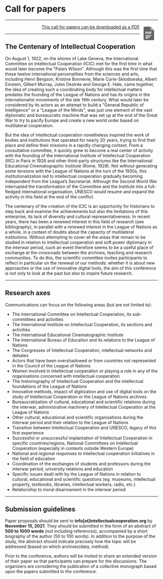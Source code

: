 # Call for papers

---

<p style='text-align: right;'><a href="https://github.com/grandjeanmartin/intellectualcooperation/raw/gh-pages/files/ICIC2022.pdf" class="image fit"><img src="images/pdf.png" width="60" align="right" style="vertical-align:bottom">This call for papers can be downloaded as a PDF</a></p>

---

## The Centenary of Intellectual Cooperation

On August 1, 1922, on the shores of Lake Geneva, the International Committee on Intellectual Cooperation (ICIC) met for the first time in what would later become the "Palais Wilson". Although this was the first time that these twelve international personalities from the sciences and arts, including Henri Bergson, Kristine Bonnevie, Marie Curie-Sklodowska, Albert Einstein, Gilbert Murray, Jules Destrée and George E. Hale, came together, the idea of creating such a coordinating body for intellectual matters predates the founding of the League of Nations and has its origins in the internationalist movements of the late 19th century. What would later be considered by its actors as an attempt to build a "General Republic of Intelligence"  or a "League of the Minds",  was just one element of the vast diplomatic and bureaucratic machine that was set up at the end of the Great War to try to pacify Europe and create a new world order based on multilateral cooperation.
 
But the idea of intellectual cooperation nonetheless inspired the work of bodies and institutions that operated for nearly 20 years, trying to find their place and define their missions in a rapidly changing context. From a consultative committee, it quickly grew to become a real center of activity with the founding of the International Institute of Intellectual Cooperation (IIIC) in Paris in 1926 and other third-party structures like the International Educational Cinematographic Institute (Rome, 1928). Not without generating some tensions with the League of Nations at the turn of the 1930s, this institutionalization led to intellectual cooperation gradually becoming independent from the League’s Secretariat. Although the Second World War interrupted the transformation of the Committee and the Institute into a full-fledged international organisation, UNESCO would resume and expand the activity in this field at the end of the conflict.
 
The centenary of the creation of the ICIC is an opportunity for historians to step back and examine the achievements but also the limitations of this enterprise, its lack of diversity and cultural representativeness. In recent years, there has been a renewed interest in this field of research (see bibliography), in parallel with a renewed interest in the League of Nations as a whole, in a context of doubts about the capacity of multilateral institutions. Without attempting to cover all the areas that remain to be studied in relation to intellectual cooperation and soft power diplomacy in the interwar period, such an event therefore seems to be a useful place of exchange at the crossroads between the archives, teaching and research communities. To do this, the scientific committee invites participants to reflect in particular on the renewal of our methods: whether it is about new approaches or the use of innovative digital tools, the aim of this conference is not only to look at the past but also to inspire future research. 

--- 

## Research axes

Communications can focus on the following areas (but are not limited to):

* The International Committee on Intellectual Cooperation, its sub-committees and activities
* The International Institute on Intellectual Cooperation, its sections and activities
* The International Educational Cinematographic Institute
* The International Bureau of Education and its relations to the League of Nations
* The Congresses of Intellectual Cooperation, intellectual networks and debates
* Actors that have been overshadowed or from countries not represented in the Council of the League of Nations
* Women involved in intellectual cooperation or playing a role in any of the organisations concerned with intellectual cooperation
* The historiography of Intellectual Cooperation and the intellectual foundations of the League of Nations
* Innovative methods, impact of digitization and use of digital tools on the study of Intellectual Cooperation or the League of Nations archives
* Bureaucratization of cultural, educational and scientific relations during the interwar, administrative machinery of Intellectual Cooperation at the League of Nations 
* Other cultural, educational and scientific organisations during the interwar period and their relation to the League of Nations
* Transition between Intellectual Cooperation and UNESCO, legacy of this first experience
* Successful or unsuccessful implantation of Intellectual Cooperation in specific countries/regions, National Committees on Intellectual Cooperation (especially in contexts outside Western Europe)
* National and regional responses to intellectual cooperation initiatives in the field of education
* Coordination of the exchanges of students and professors during the interwar period, university relations and education
* Specific issues dealt with by the League of Nations in relation to cultural, educational and scientific questions (eg. museums, intellectual property, textbooks, libraries, intellectual workers, radio, etc.)
* Relationship to moral disarmament in the interwar period

---

## Submission guidelines

Paper proposals should be sent to **info[at]intellectualcooperation.org** by **November 15, 2021**. They should be submitted in the form of an abstract of **500 to 1000 words** (not including references), accompanied by a short biography of the author (50 to 100 words). In addition to the purpose of the study, the abstract should indicate precisely how the topic will be addressed (based on which archives/data, method).

Prior to the conference, authors will be invited to share an extended version of their paper so that participants can prepare for the discussions. The organizers are considering the publication of a collective monograph based upon the papers submitted to the conference.
